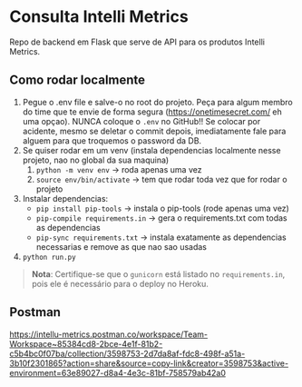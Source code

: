 # Consulta Intelli Metrics

Repo de backend em Flask que serve de API para os produtos Intelli Metrics.

## Como rodar localmente

1. Pegue o .env file e salve-o no root do projeto. Peça para algum membro do time que te envie de forma segura (https://onetimesecret.com/ eh uma opçao). NUNCA coloque o `.env` no GitHub!! Se colocar por acidente, mesmo se deletar o commit depois, imediatamente fale para alguem para que troquemos o password da DB.
2. Se quiser rodar em um venv (instala dependencias localmente nesse projeto, nao no global da sua maquina)
   1. `python -m venv env` -> roda apenas uma vez
   2. `source env/bin/activate` -> tem que rodar toda vez que for rodar o projeto
3. Instalar dependencias:
   - `pip install pip-tools` -> instala o pip-tools (rode apenas uma vez)
   - `pip-compile requirements.in` -> gera o requirements.txt com todas as dependencias
   - `pip-sync requirements.txt` -> instala exatamente as dependencias necessarias e remove as que nao sao usadas
4. `python run.py`

> **Nota**: Certifique-se que o `gunicorn` está listado no `requirements.in`, pois ele é necessário para o deploy no Heroku.

## Postman
https://intellu-metrics.postman.co/workspace/Team-Workspace~85384cd8-2bce-4e1f-81b2-c5b4bc0f07ba/collection/3598753-2d7da8af-fdc8-498f-a51a-3b10f2301865?action=share&source=copy-link&creator=3598753&active-environment=63e89027-d8a4-4e3c-81bf-758579ab42a0